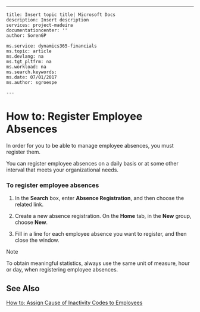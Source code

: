 ---
    title: Insert topic title| Microsoft Docs
    description: Insert description
    services: project-madeira
    documentationcenter: ''
    author: SorenGP

    ms.service: dynamics365-financials
    ms.topic: article
    ms.devlang: na
    ms.tgt_pltfrm: na
    ms.workload: na
    ms.search.keywords:
    ms.date: 07/01/2017
    ms.author: sgroespe

    ---
# How to: Register Employee Absences
In order for you to be able to manage employee absences, you must register them.  
  
 You can register employee absences on a daily basis or at some other interval that meets your organizational needs.  
  
### To register employee absences  
  
1.  In the **Search** box, enter **Absence Registration**, and then choose the related link.  
  
2.  Create a new absence registration. On the **Home** tab, in the **New** group, choose **New**.  
  
3.  Fill in a line for each employee absence you want to register, and then close the window.  
  
> [!NOTE]  
>  To obtain meaningful statistics, always use the same unit of measure, hour or day, when registering employee absences.  
  
## See Also  
 [How to: Assign Cause of Inactivity Codes to Employees](../FullExperience/how-to-assign-cause-of-inactivity-codes-to-employees.md)